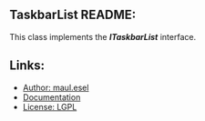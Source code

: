 ## TaskbarList README:
This class implements the ***ITaskbarList*** interface.

## Links:
* [Author: maul.esel](https://github.com/maul-esel)
* [Documentation](http://maul-esel.github.com/COM-Classes/master/TaskbarList)
* [License: LGPL](http://www.gnu.org/licenses/lgpl-2.1.txt)